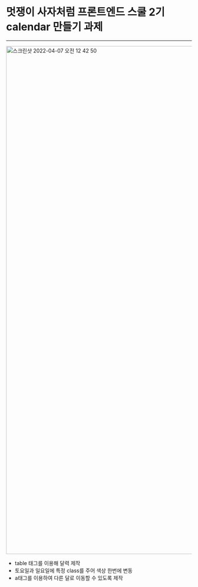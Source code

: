 # 멋쟁이 사자처럼 프론트엔드 스쿨 2기 calendar 만들기 과제
---
<img width="1375" alt="스크린샷 2022-04-07 오전 12 42 50" src="https://user-images.githubusercontent.com/78894678/162014286-073a182a-49cd-4f14-9574-2484a9538d24.png">

- table 태그를 이용해 달력 제작
- 토요일과 일요일에 특정 class를 주어 색상 한번에 변동
- a태그를 이용하여 다른 달로 이동할 수 있도록 제작
